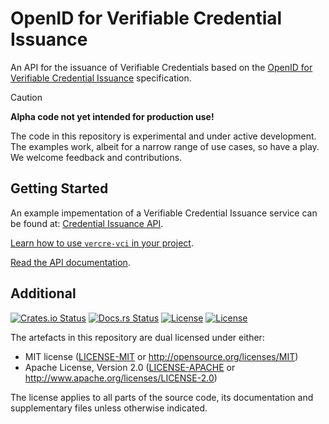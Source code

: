 # OpenID for Verifiable Credential Issuance

An API for the issuance of Verifiable Credentials based on the [OpenID for Verifiable Credential Issuance] specification.

> [!CAUTION]
>
> **Alpha code not yet intended for production use!**
>
> The code in this repository is experimental and under active development. The examples work, albeit for a narrow range of use cases, so have a play. We welcome feedback and contributions.

## Getting Started

An example impementation of a Verifiable Credential Issuance service can be found at: [Credential Issuance API](./vercre-vci/examples/http).

[Learn how to use `vercre-vci` in your project](https://vercre.io/issuance).

[Read the API documentation](https://docs.rs/vercre-vci).

## Additional

[![Crates.io Status](https://img.shields.io/crates/v/vercre-vci.svg)](https://crates.io/crates/vercre-vci)
[![Docs.rs Status](https://docs.rs/vercre-vci/badge.svg)](https://docs.rs/vercre-vci/)
[![License](https://img.shields.io/badge/license-MIT-blue.svg)](./LICENSE-MIT)
[![License](https://img.shields.io/badge/license-Apache-blue.svg)](./LICENSE-APACHE)

<!-- The [changelog][CHANGES] is used to record a summary of changes between releases. A more granular
record of changes can be found in the commit history. -->

The artefacts in this repository are dual licensed under either:

- MIT license ([LICENSE-MIT] or <http://opensource.org/licenses/MIT>)
- Apache License, Version 2.0 ([LICENSE-APACHE] or <http://www.apache.org/licenses/LICENSE-2.0>)

The license applies to all parts of the source code, its documentation and supplementary files
unless otherwise indicated.

[OpenID for Verifiable Credential Issuance]: <https://openid.net/specs/openid-4-verifiable-credential-issuance-1_0.html>
[LICENSE-MIT]: LICENSE-MIT
[LICENSE-APACHE]: LICENSE-APACHE
<!-- [CHANGES]: CHANGELOG.md -->
